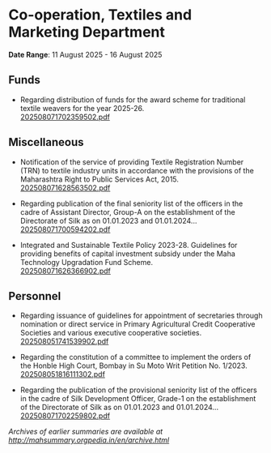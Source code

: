 # Co-operation, Textiles and Marketing Department

**Date Range**: 11 August 2025 - 16 August 2025


## Funds
- Regarding distribution of funds for the award scheme for traditional textile weavers for the year 2025-26.\
  [202508071702359502.pdf](https://gr.maharashtra.gov.in/Site/Upload/Government%20Resolutions/English/202508071702359502.pdf)

## Miscellaneous
- Notification of the service of providing Textile Registration Number (TRN) to textile industry units in accordance with the provisions of the Maharashtra Right to Public Services Act, 2015.\
  [202508071628563502.pdf](https://gr.maharashtra.gov.in/Site/Upload/Government%20Resolutions/English/202508071628563502.pdf)

- Regarding publication of the final seniority list of the officers in the cadre of Assistant Director, Group-A on the establishment of the Directorate of Silk as on 01.01.2023 and 01.01.2024...\
  [202508071700594202.pdf](https://gr.maharashtra.gov.in/Site/Upload/Government%20Resolutions/English/202508071700594202.pdf)

- Integrated and Sustainable Textile Policy 2023-28. Guidelines for providing benefits of capital investment subsidy under the Maha Technology Upgradation Fund Scheme.\
  [202508071626366902.pdf](https://gr.maharashtra.gov.in/Site/Upload/Government%20Resolutions/English/202508071626366902.pdf)

## Personnel
- Regarding issuance of guidelines for appointment of secretaries through nomination or direct service in Primary Agricultural Credit Cooperative Societies and various executive cooperative societies.\
  [202508051741539902.pdf](https://gr.maharashtra.gov.in/Site/Upload/Government%20Resolutions/English/202508051741539902.pdf)

- Regarding the constitution of a committee to implement the orders of the Honble High Court, Bombay in Su Moto Writ Petition No. 1/2023.\
  [202508051816111302.pdf](https://gr.maharashtra.gov.in/Site/Upload/Government%20Resolutions/English/202508051816111302.pdf)

- Regarding the publication of the provisional seniority list of the officers in the cadre of Silk Development Officer, Grade-1 on the establishment of the Directorate of Silk as on 01.01.2023 and 01.01.2024...\
  [202508071702259802.pdf](https://gr.maharashtra.gov.in/Site/Upload/Government%20Resolutions/English/202508071702259802.....pdf)


*Archives of earlier summaries are available at http://mahsummary.orgpedia.in/en/archive.html*